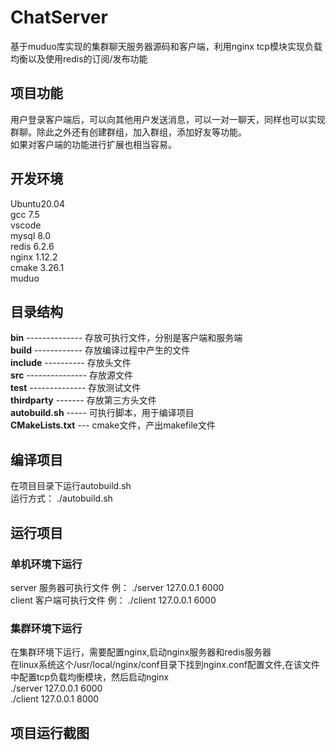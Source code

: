 # ChatServer
基于muduo库实现的集群聊天服务器源码和客户端，利用nginx tcp模块实现负载均衡以及使用redis的订阅/发布功能
## 项目功能
用户登录客户端后，可以向其他用户发送消息，可以一对一聊天，同样也可以实现群聊。除此之外还有创建群组，加入群组，添加好友等功能。  
如果对客户端的功能进行扩展也相当容易。
## 开发环境
Ubuntu20.04  
gcc 7.5  
vscode  
mysql 8.0  
redis 6.2.6  
nginx 1.12.2  
cmake 3.26.1  
muduo  
## 目录结构
**bin** -------------- 存放可执行文件，分别是客户端和服务端  
**build** ------------ 存放编译过程中产生的文件  
**include** ---------- 存放头文件  
**src** --------------- 存放源文件  
**test** -------------- 存放测试文件  
**thirdparty** ------- 存放第三方头文件  
**autobuild.sh** ----- 可执行脚本，用于编译项目  
**CMakeLists.txt** --- cmake文件，产出makefile文件  
## 编译项目
在项目目录下运行autobuild.sh  
运行方式： ./autobuild.sh  
## 运行项目
### 单机环境下运行  
server  服务器可执行文件 例： ./server 127.0.0.1 6000  
client  客户端可执行文件 例： ./client 127.0.0.1 6000 
### 集群环境下运行
在集群环境下运行，需要配置nginx,启动nginx服务器和redis服务器  
在linux系统这个/usr/local/nginx/conf目录下找到nginx.conf配置文件,在该文件中配置tcp负载均衡模块，然后启动nginx  
./server 127.0.0.1 6000  
./client 127.0.0.1 8000  
## 项目运行截图

